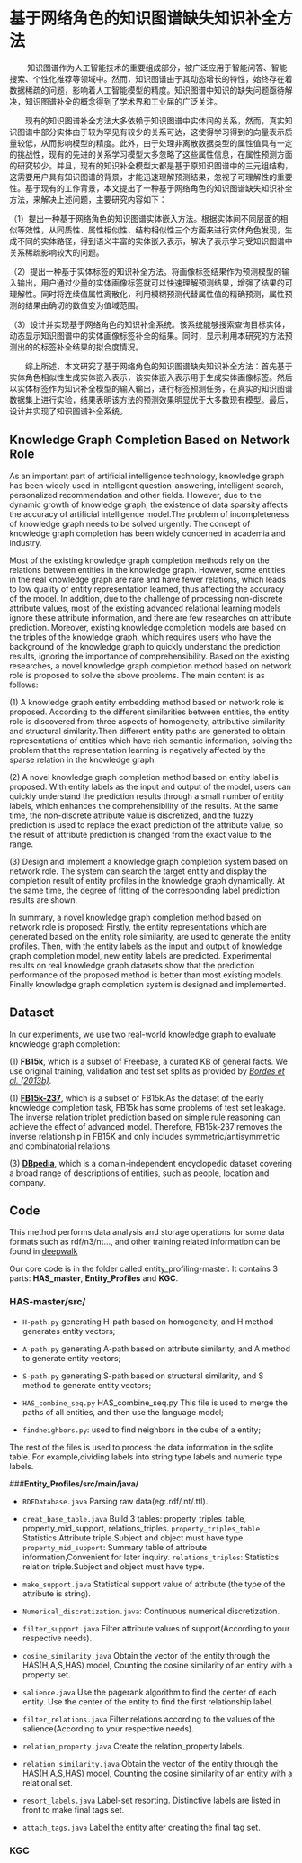 # 基于网络角色的知识图谱缺失知识补全方法

&emsp;&emsp; 知识图谱作为人工智能技术的重要组成部分，被广泛应用于智能问答、智能搜索、个性化推荐等领域中。然而，知识图谱由于其动态增长的特性，始终存在着数据稀疏的问题，影响着人工智能模型的精度。知识图谱中知识的缺失问题亟待解决，知识图谱补全的概念得到了学术界和工业届的广泛关注。


&emsp;&emsp;现有的知识图谱补全方法大多依赖于知识图谱中实体间的关系，然而，真实知识图谱中部分实体由于较为罕见有较少的关系可达，这使得学习得到的向量表示质量较低，从而影响模型的精度。此外，由于处理非离散数据类型的属性值具有一定的挑战性，现有的先进的关系学习模型大多忽略了这些属性信息，在属性预测方面的研究较少。并且，现有的知识补全模型大都是基于原知识图谱中的三元组结构，这需要用户具有知识图谱的背景，才能迅速理解预测结果，忽视了可理解性的重要性。基于现有的工作背景，本文提出了一种基于网络角色的知识图谱缺失知识补全方法，来解决上述问题，主要研究内容如下：
	

（1）提出一种基于网络角色的知识图谱实体嵌入方法。根据实体间不同层面的相似等效性，从同质性、属性相似性、结构相似性三个方面来进行实体角色发现，生成不同的实体路径，得到语义丰富的实体嵌入表示，解决了表示学习受知识图谱中关系稀疏影响较大的问题。
	

（2）提出一种基于实体标签的知识补全方法。将画像标签结果作为预测模型的输入输出，用户通过少量的实体画像标签就可以快速理解预测结果，增强了结果的可理解性。同时将连续值属性离散化，利用模糊预测代替属性值的精确预测，属性预测的结果由确切的数值变为值域范围。
	

（3）设计并实现基于网络角色的知识补全系统。该系统能够搜索查询目标实体，动态显示知识图谱中的实体画像标签补全的结果。同时，显示利用本研究的方法预测出的的标签补全结果的拟合度情况。
	

&emsp;&emsp;综上所述，本文研究了基于网络角色的知识图谱缺失知识补全方法：首先基于实体角色相似性生成实体嵌入表示，该实体嵌入表示用于生成实体画像标签。然后以实体标签作为知识补全模型的输入输出，进行标签预测任务，在真实的知识图谱数据集上进行实验，结果表明该方法的预测效果明显优于大多数现有模型。最后，设计并实现了知识图谱补全系统。

## Knowledge Graph Completion Based on Network Role
As an important part of artificial intelligence technology, knowledge graph has been widely used in intelligent question-answering, intelligent search, personalized recommendation and other fields.
However, due to the dynamic growth of knowledge graph, the existence of data sparsity affects the accuracy of artificial intelligence model.The problem of incompleteness of knowledge graph needs to be solved urgently. The concept of knowledge graph completion has been widely concerned in academia and industry.
	
	

Most of the existing knowledge graph completion methods rely on the relations between entities in the knowledge graph. However, some entities in the real knowledge graph are rare and have fewer relations, which leads to low quality of entity representation learned, thus affecting the accuracy of the model.
In addition, due to the challenge of processing non-discrete attribute values, most of the existing advanced relational learning models ignore these attribute information, and there are few researches on attribute prediction.
Moreover, existing knowledge completion models are based on the triples of the knowledge graph, which requires users who have the background of the knowledge graph to quickly understand the prediction results, ignoring the importance of comprehensibility.	Based on the existing researches, a novel knowledge graph completion method based on network role is proposed to solve the above problems. The main content is as follows:
	
	
(1) A knowledge graph entity embedding method based on network role is proposed.
According to the different similarities between entities, the entity role is discovered from three aspects of homogeneity, attributive similarity and structural similarity.Then different entity paths are generated to obtain representations of entities which have rich semantic information, solving the problem that the representation learning is negatively affected by the sparse relation in the knowledge graph.
	
	
(2) A novel knowledge graph completion method based on entity label is proposed.
With entity labels as the input and output of the  model, users can quickly understand the prediction results through a small number of entity labels, which enhances the comprehensibility of the results.
At the same time, the non-discrete attribute value is discretized, and the fuzzy prediction is used to replace the exact prediction of the attribute value, so the result of attribute prediction is changed from the exact value to the range.
	
(3) Design and implement a knowledge graph completion system based on network role.
The system can search the target entity and display the completion result of entity profiles in the knowledge graph dynamically.
At the same time, the degree of fitting of the corresponding label prediction results are shown.


In summary, a novel knowledge graph completion method based on network role is proposed: Firstly, the entity representations which are generated based on the entity role similarity, are used to generate the entity profiles. Then, with the entity labels as the input and output of knowledge graph completion model, new entity labels are predicted. Experimental results on real knowledge graph datasets show that the prediction performance of the proposed method is better than most existing models. Finally knowledge graph completion system is designed and implemented.


## Dataset

In our experiments, we use two real-world knowledge graph to evaluate knowledge graph completion: 

(1) **FB15k**, which is a subset of Freebase, a curated KB of general facts. We use original training, validation and test set splits as provided by [*Bordes et al. (2013b)*](https://proceedings.neurips.cc/paper/2013/file/1cecc7a77928ca8133fa24680a88d2f9-Paper.pdf).

(1) [**FB15k-237**](https://www.microsoft.com/en-us/download/details.aspx?id=52312), which is a subset of FB15k.As the dataset of the early knowledge completion task, FB15k has some problems of test set leakage. The inverse relation triplet prediction based on simple rule reasoning can achieve the effect of advanced model.
Therefore, FB15k-237 removes the inverse relationship in FB15K and only includes symmetric/antisymmetric and combinatorial relations.

(3) [**DBpedia**](https://wiki.dbpedia.org/downloads-2016-10), which is a domain-independent encyclopedic dataset covering a broad range of descriptions of entities, such as people, location and company. 



## Code
This method performs data analysis and storage operations for some data formats such as rdf/n3/nt..., and other training related information can be found in [deepwalk](https://github.com/phanein/deepwalk)

Our core code is in the folder called entity_profiling-master. It contains 3 parts: **HAS_master**, **Entity_Profiles** and **KGC**.

### HAS-master/src/
- `H-path.py` generating H-path based on homogeneity, and H method generates entity vectors;

- `A-path.py` generating A-path based on attribute similarity, and A method to generate entity vectors;

- `S-path.py` generating S-path based on structural similarity, and S method to generate entity vectors;

- `HAS_combine_seq.py` HAS_combine_seq.py This file is used to merge the paths of all entities, and then use the language model;

- `findneighbors.py`: used to find neighbors in the cube of a entity;

The rest of the files is used to process the data information in the sqlite table. For example,dividing labels into string type labels and numeric type labels.


###**Entity_Profiles/src/main/java/**

- `RDFDatabase.java` Parsing raw data(eg:.rdf/.nt/.ttl).

- `creat_base_table.java`  Build 3 tables: property\_triples\_table, property\_mid\_support, relations\_triples. 
`property_triples_table` Statistics Attribute triple.Subject and object must have type. `property_mid_support`: Summary table of attribute information,Convenient for later inquiry.
`relations_triples`: Statistics relation triple.Subject and object must have type.

- `make_support.java` Statistical support value of attribute (the type of the attribute is string).

- `Numerical_discretization.java`: Continuous numerical discretization.

- `filter_support.java` Filter attribute values of support(According to your respective needs).

- `cosine_similarity.java` Obtain the vector of the entity through the HAS(H,A,S,HAS) model, Counting the cosine similarity of an entity with a property set.

- `salience.java` Use the pagerank algorithm to find the center of each entity. Use the center of the entity to find the first relationship label.

- `filter_relations.java` Filter relations according to the values of the salience(According to your respective needs).

- `relation_property.java` Create the relation_property labels.

- `relation_similarity.java` Obtain the vector of the entity through the HAS(H,A,S,HAS) model, Counting the cosine similarity of an entity with a relational set.

- `resort_labels.java` Label-set resorting. Distinctive labels are listed in front to make final tags set.

- `attach_tags.java` Label the entity after creating the final tag set.

### KGC
